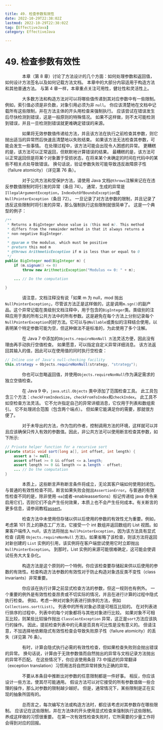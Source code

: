 ```yaml
---

title: 49. 检查参数有效性
date: 2022-10-29T22:38:02Z
lastmod: 2022-10-29T22:38:02Z
tag: [EffectiveJava]
category: EffectiveJava

---
```


# 49. 检查参数有效性


　　　　本章（第 8 章）讨论了方法设计的几个方面：如何处理参数和返回值，如何设计方法签名以及如何记载方法文档。 本章中的大部分内容适用于构造方法和其他普通方法。 与第 4 章一样，本章重点关注可用性，健壮性和灵活性上。

　　　　大多数方法和构造方法对可以将哪些值传递到其对应参数中有一些限制。 例如，索引值必须是非负数，对象引用必须为非 `null`。 你应该清楚地在文档中记载所有这些限制，并在方法主体的开头用检查来强制执行。 应该尝试在错误发生后尽快检测到错误，这是一般原则的特殊情况。 如果不这样做，则不太可能检测到错误，并且一旦检测到错误就更难确定错误的来源。

　　　　如果将无效参数值传递给方法，并且该方法在执行之前检查其参数，则它抛出适当的异常然后快速且清楚地以失败结束。 如果该方法无法检查其参数，可能会发生一些事情。 在处理过程中，该方法可能会出现令人困惑的异常。 更糟糕的是，该方法可以正常返回，但默默地计算错误的结果。 最糟糕的是，该方法可以正常返回但是将某个对象置于受损状态，在将来某个未确定的时间在代码中的某些不相关点处导致错误。 换句话说，验证参数失败可能导致违反故障原子性（failure atomicity）（详见第 76 条）。

　　　　对于公共方法和受保护方法，请使用 Java 文档`@throws`注解来记在在违反参数值限制时将引发的异常（条目 74）。 通常，生成的异常是`IllegalArgumentException`，`IndexOutOfBoundsException`或`NullPointerException`（条目 72）。 一旦记录了对方法参数的限制，并且记录了违反这些限制时将引发的异常，那么强制执行这些限制就很简单了。 这是一个典型的例子：

```java
/**
 * Returns a BigInteger whose value is (this mod m). This method
 * differs from the remainder method in that it always returns a
 * non-negative BigInteger.
 *
 * @param m the modulus, which must be positive
 * @return this mod m
 * @throws ArithmeticException if m is less than or equal to 0
 */
public BigInteger mod(BigInteger m) {
    if (m.signum() <= 0)
        throw new ArithmeticException("Modulus <= 0: " + m);
    
    ... // Do the computation

}
```

　　　　请注意，文档注释没有说「如果 m 为 null，mod 抛出 `NullPointerException`」，尽管该方法正是这样做的，这是调用`m.sgn()`的副产品。这个异常记载在类级别文档注释中，用于包含的`BigInteger`类。类级别的注释应用于类的所有公共方法中的所有参数。这是避免在每个方法上分别记录每个`NullPointerException`的好方法。它可以与`@Nullable`或类似的注释结合使用，以表明某个特定参数可能为空，但这种做法不是标准的，为此使用了多个注解。

　　　　在 Java 7 中添加的`Objects.requireNonNull 方`法灵活方便，因此没有理由再手动执行空值检查。 如果愿意，可以指定自定义异常详细消息。 该方法返回其输入的值，因此可以在使用值的同时执行空检查：

```java
// Inline use of Java's null-checking facility
this.strategy = Objects.requireNonNull(strategy, "strategy");
```

　　　　你也可以忽略返回值，并使用`Objects.requireNonNull`作为满足需求的独立空值检查。

　　　　在 Java 9 中，`java.util.Objects` 类中添加了范围检查工具。 此工具包含三个方法：`checkFromIndexSize`，`checkFromToIndex`和`checkIndex`。 此工具不如空检查方法灵活。 它不允许指定自己的异常详细消息，它仅用于列表和数组索引。 它不处理闭合范围（包含两个端点）。 但如果它能满足你的需要，那就很方便了。

　　　　对于未导出的方法，作为包的作者，控制调用方法的环境，这样就可以并且应该确保只传入有效的参数值。因此，非公共方法可以使用断言检查其参数，如下所示:

```java
// Private helper function for a recursive sort
private static void sort(long a[], int offset, int length) {
    assert a != null;
    assert offset >= 0 && offset <= a.length;
    assert length >= 0 && length <= a.length - offset;
    ... // Do the computation
}
```

　　　　本质上，这些断言声称断言条件将成立，无论其客户端如何使用封闭包。与普通的有效性检查不同，断言如果失败会抛出`AssertionError`。与普通的有效性检查不同的是，除非使用`-ea`(或者-enableassertions）标记传递给 java 命令来启用它们，否则它们不会产生任何效果，本质上也不会产生任何成本。有关断言的更多信息，请参阅教程[assert](https://docs.oracle.com/javase/8/docs/technotes/guides/language/assert.html)。

　　　　检查方法中未使用但存储以供以后使用的参数的有效性尤为重要。例如，考虑第 101 页上的静态工厂方法，它接受一个 int 数组并返回数组的 List 视图。如果客户端传入 null，该方法将抛出 `NullPointerException`，因为该方法具有显式检查 (调用 `Objects.requireNonNull` 方法)。如果省略了该检查，则该方法将返回对新创建的 `List` 实例的引用，该实例将在客户端尝试使用它时立即抛出 `NullPointerException`。 到那时，List 实例的来源可能很难确定，这可能会使调试任务大大复杂化。

　　　　构造方法是这个原则的一个特例，你应该检查要存储起来供以后使用的参数的有效性。检查构造方法参数的有效性对于防止构造对象违反类不变性（class invariants）非常重要。

　　　　你应该在执行计算之前显式检查方法的参数，但这一规则也有例外。 一个重要的例外是有效性检查昂贵或不切实际的情况，并且在进行计算的过程中隐式执行检查。 例如，考虑一种对对象列表进行排序的方法，例如`Collections.sort(List)`。 列表中的所有对象必须是可相互比较的。 在对列表进行排序的过程中，列表中的每个对象都将与其他对象进行比较。 如果对象不可相互比较，则某些比较操作抛出 `ClassCastException` 异常，这正是`sort`方法应该执行的操作。 因此，提前检查列表中的元素是否具有可比性是没有意义的。 但请注意，不加选择地依赖隐式有效性检查会导致失败原子性（failure atomicity）的丢失（详见第 76 条）。

　　　　有时，计算会隐式执行必需的有效性检查，但如果检查失败则会抛出错误的异常。 换句话说，计算由于无效参数值而自然抛出的异常与文档记录方法抛出的异常不匹配。 在这些情况下，你应该使用条目 73 中描述的异常翻译（exception translation）习惯用法将自然异常转换为正确的异常。

　　　　不要从本条目中推断出对参数的任意限制都是一件好事。 相反，你应该设计一些方法，使其尽可能通用。 假设方法可以对它接受的所有参数值做一些合理的操作，那么对参数的限制越少越好。 但是，通常情况下，某些限制是正在实现的抽象所固有的。

　　　　总而言之，每次编写方法或构造方法时，都应该考虑对其参数存在哪些限制。 应该记在这些限制，并在方法体的开头使用显式检查来强制执行这些限制。 养成这样做的习惯很重要。 在第一次有效性检查失败时，它所需要的少量工作将会得到对应的回报。
